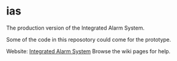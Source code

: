 # ias
The production version of the Integrated Alarm System.

Some of the code in this reposotory could come for the prototype.

Website: [Integrated Alarm System](https://integratedalarmsystem-group.github.io)
Browse the wiki pages for help.
